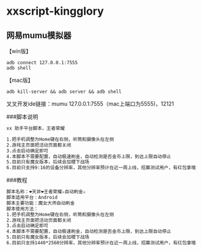 # xxscript-kingglory

## 网易mumu模拟器
【win版】
```
adb connect 127.0.0.1:7555
adb shell
```
【mac版】
```
adb kill-server && adb server && adb shell
```

叉叉开发ide链接：mumu	127.0.0.1:7555（mac上端口为5555)，12121

###脚本说明
```markdown
xx 助手平台脚本，王者荣耀

1.把手机调整为Home键在右侧，听筒和摄像头在左侧
2.游戏主页面把活动页面都关闭
3.点击启动确定即可
4.本脚本不需要配置，自动极速刷金，自动检测是否金币上限，到达上限自动停止
5.目前只有魔女版本，后续会加稷下战场
6.目前只支持9:16的设备分辨率，其他分辨率预计在近一周上线，招募测试用户，有红包拿哦
```

###教程
```markdown
脚本名称：❤️天非❤️王者荣耀⚔️自动刷金⚔️
脚本适用平台：Android
脚本主要功能：魔女大师自动刷金
脚本使用方法：
1.把手机调整为Home键在右侧，听筒和摄像头在左侧
2.游戏主页面把活动页面都关闭
3.点击启动确定即可
4.本脚本不需要配置，自动极速刷金，自动检测是否金币上限，到达上限自动停止
5.目前只有魔女版本，后续会加稷下战场
6.目前只支持1440*2560分辨率，其他分辨率预计在近一周上线，招募测试用户，有红包拿哦
```
